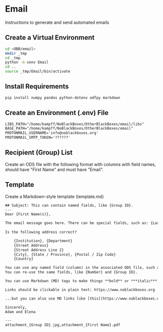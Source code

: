 # Email

Instructions to generate and send automated emails

## Create a Virtual Environment

```bash
cd <OBB/email>
mkdir _tmp
cd _tmp
python -m venv Email
cd ..
source _tmp/Email/bin/activate
```

## Install Requirements

```bash
pip install numpy pandas python-dotenv odfpy markdown
```

## Create an Environment (.env) File

```txt
LIBS_PATH="/home/kampff/NoBlackBoxes/OtherBlackBoxes/email/libs"
BASE_PATH="/home/kampff/NoBlackBoxes/OtherBlackBoxes/email"
PROTONMAIL_USERNAME='info@noblackboxes.org'
PROTONMAIL_SMTP_TOKEN='??????'
```

## Recipient (Group) List
Create an ODS file with the following format with columns with field names, should have "First Name" and must have "Email".

## Template
Create a Markdown-style template (template.md)

```txt
## Subject: This can contain named fields, like {Group ID}.
---
Dear {First Name(s)},

The email message goes here. There can be special fields, such as: {Last Name}
    
Is the following address correct?

    {Institution}, {Department}
    {Street Address}
    {Street Address Line 2}
    {City}, {State / Province}, {Postal / Zip Code}
    {Country}

You can use any named field (column) in the associated ODS file, such as {Number} or {String} fields.
You can re-use the same fields, like {Number} and {Group ID}.

You can use Markdown (MD) tags to make things **bold** or ***italic***.

Links should be clickable in plain text: https://www.noblackboxes.org

...but you can also use MD links like [this](https://www.noblackboxes.org).

Sincerely,
Adam and Elena

---
attachment_{Group ID}.jpg,attachment_{First Name}.pdf
```